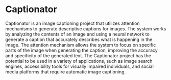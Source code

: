 # Captionator

Captionator is an image captioning project that utilizes attention mechanisms to generate descriptive captions for images. The system works by analyzing the contents of an image and using a neural network to generate a caption that accurately describes what is happening in the image. The attention mechanism allows the system to focus on specific parts of the image when generating the caption, improving the accuracy and specificity of the generated text. The Captionator project has the potential to be used in a variety of applications, such as image search engines, accessibility tools for visually impaired individuals, and social media platforms that require automatic image captioning.
